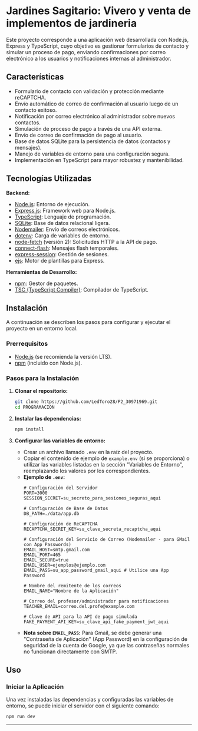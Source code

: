 # Jardines Sagitario: Vivero y venta de implementos de jardineria

Este proyecto corresponde a una aplicación web desarrollada con Node.js, Express y TypeScript, cuyo objetivo es gestionar formularios de contacto y simular un proceso de pago, enviando confirmaciones por correo electrónico a los usuarios y notificaciones internas al administrador.

## Características

- Formulario de contacto con validación y protección mediante reCAPTCHA.
- Envío automático de correo de confirmación al usuario luego de un contacto exitoso.
- Notificación por correo electrónico al administrador sobre nuevos contactos.
- Simulación de proceso de pago a través de una API externa.
- Envío de correo de confirmación de pago al usuario.
- Base de datos SQLite para la persistencia de datos (contactos y mensajes).
- Manejo de variables de entorno para una configuración segura.
- Implementación en TypeScript para mayor robustez y mantenibilidad.

## Tecnologías Utilizadas

**Backend:**
- [Node.js](https://nodejs.org/): Entorno de ejecución.
- [Express.js](https://expressjs.com/): Framework web para Node.js.
- [TypeScript](https://www.typescriptlang.org/): Lenguaje de programación.
- [SQLite](https://www.sqlite.org/): Base de datos relacional ligera.
- [Nodemailer](https://nodemailer.com/): Envío de correos electrónicos.
- [dotenv](https://www.npmjs.com/package/dotenv): Carga de variables de entorno.
- [node-fetch](https://www.npmjs.com/package/node-fetch) (versión 2): Solicitudes HTTP a la API de pago.
- [connect-flash](https://www.npmjs.com/package/connect-flash): Mensajes flash temporales.
- [express-session](https://www.npmjs.com/package/express-session): Gestión de sesiones.
- [ejs](https://www.npmjs.com/package/ejs): Motor de plantillas para Express.

**Herramientas de Desarrollo:**
- [npm](https://www.npmjs.com/): Gestor de paquetes.
- [TSC (TypeScript Compiler)](https://www.typescriptlang.org/): Compilador de TypeScript.

## Instalación

A continuación se describen los pasos para configurar y ejecutar el proyecto en un entorno local.

### Prerrequisitos

- [Node.js](https://nodejs.org/en/download/) (se recomienda la versión LTS).
- [npm](https://docs.npmjs.com/cli/v9/commands/npm) (incluido con Node.js).

### Pasos para la Instalación

1. **Clonar el repositorio:**
    ```bash
    git clone https://github.com/LedToro28/P2_30971969.git
    cd PROGRAMACION
    ```

2. **Instalar las dependencias:**
    ```bash
    npm install
    ```

3. **Configurar las variables de entorno:**
    - Crear un archivo llamado `.env` en la raíz del proyecto.
    - Copiar el contenido de ejemplo de `example.env` (si se proporciona) o utilizar las variables listadas en la sección "Variables de Entorno", reemplazando los valores por los correspondientes.
    - **Ejemplo de `.env`:**
        ```env
        # Configuración del Servidor
        PORT=3000
        SESSION_SECRET=su_secreto_para_sesiones_seguras_aqui

        # Configuración de Base de Datos
        DB_PATH=./data/app.db

        # Configuración de ReCAPTCHA
        RECAPTCHA_SECRET_KEY=su_clave_secreta_recaptcha_aqui

        # Configuración del Servicio de Correo (Nodemailer - para GMail con App Passwords)
        EMAIL_HOST=smtp.gmail.com
        EMAIL_PORT=465
        EMAIL_SECURE=true
        EMAIL_USER=ejemplos@ejemplo.com
        EMAIL_PASS=su_app_password_gmail_aqui # Utilice una App Password

        # Nombre del remitente de los correos
        EMAIL_NAME="Nombre de la Aplicación"

        # Correo del profesor/administrador para notificaciones
        TEACHER_EMAIL=correo.del.profe@example.com

        # Clave de API para la API de pago simulada
        FAKE_PAYMENT_API_KEY=su_clave_api_fake_payment_jwt_aqui
        ```
    - **Nota sobre `EMAIL_PASS`:** Para Gmail, se debe generar una "Contraseña de Aplicación" (App Password) en la configuración de seguridad de la cuenta de Google, ya que las contraseñas normales no funcionan directamente con SMTP.

## Uso

### Iniciar la Aplicación

Una vez instaladas las dependencias y configuradas las variables de entorno, se puede iniciar el servidor con el siguiente comando:

```bash
npm run dev
```

---
